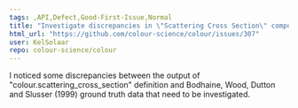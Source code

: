 ```yaml
---
tags: ,API,Defect,Good-First-Issue,Normal
title: "Investigate discrepancies in \"Scattering Cross Section\" computations compared to ground truth."
html_url: "https://github.com/colour-science/colour/issues/307"
user: KelSolaar
repo: colour-science/colour
---
```


I noticed some discrepancies between the output of "colour.scattering_cross_section" definition and Bodhaine, Wood, Dutton and Slusser (1999) ground truth data that need to be investigated.